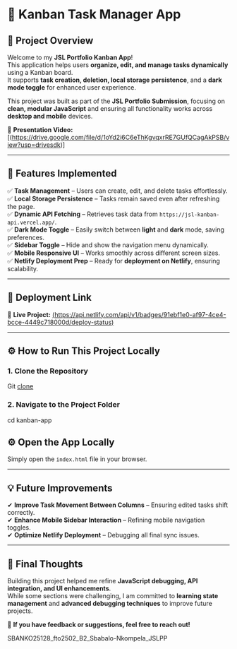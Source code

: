 # 🚀 Kanban Task Manager App

## 📌 Project Overview

Welcome to my **JSL Portfolio Kanban App**!  
This application helps users **organize, edit, and manage tasks dynamically** using a Kanban board.  
It supports **task creation, deletion, local storage persistence**, and a **dark mode toggle** for enhanced user experience.

This project was built as part of the **JSL Portfolio Submission**, focusing on **clean, modular JavaScript** and ensuring all functionality works across **desktop and mobile** devices.

🔗 **Presentation Video:** [(https://drive.google.com/file/d/1oYd2i6C6eThKgvqxrRE7GUfQCagAkPSB/view?usp=drivesdk)]

---

## 🎯 Features Implemented

✅ **Task Management** – Users can create, edit, and delete tasks effortlessly.  
✅ **Local Storage Persistence** – Tasks remain saved even after refreshing the page.  
✅ **Dynamic API Fetching** – Retrieves task data from `https://jsl-kanban-api.vercel.app/`.  
✅ **Dark Mode Toggle** – Easily switch between **light** and **dark** mode, saving preferences.  
✅ **Sidebar Toggle** – Hide and show the navigation menu dynamically.  
✅ **Mobile Responsive UI** – Works smoothly across different screen sizes.  
✅ **Netlify Deployment Prep** – Ready for **deployment on Netlify**, ensuring scalability.

---

## 🚀 Deployment Link

🔗 **Live Project:** [(https://api.netlify.com/api/v1/badges/91ebf1e0-af97-4ce4-bcce-4449c718000d/deploy-status)](https://app.netlify.com/projects/sbanko25128-fto2504-b2-jslpp/deploys) 


---

## ⚙️ How to Run This Project Locally

### **1. Clone the Repository**

Git [clone](https://github.com/Sbubz-XI/SBANKO25128_fto2502_B2_Sbabalo-Nkompela_JSLPP)

### **2. Navigate to the Project Folder**

cd kanban-app

## ⚙️ Open the App Locally

Simply open the `index.html` file in your browser.

---

## 💡 Future Improvements

✔ **Improve Task Movement Between Columns** – Ensuring edited tasks shift correctly.  
✔ **Enhance Mobile Sidebar Interaction** – Refining mobile navigation toggles.  
✔ **Optimize Netlify Deployment** – Debugging all final sync issues.

---

## 🎤 Final Thoughts

Building this project helped me refine **JavaScript debugging, API integration, and UI enhancements**.  
While some sections were challenging, I am committed to **learning state management** and **advanced debugging techniques** to improve future projects.

📢 **If you have feedback or suggestions, feel free to reach out!**

SBANKO25128_fto2502_B2_Sbabalo-Nkompela_JSLPP
 
